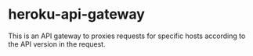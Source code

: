 # heroku-api-gateway
This is an API gateway to proxies requests for specific hosts according to the API version in the request.
